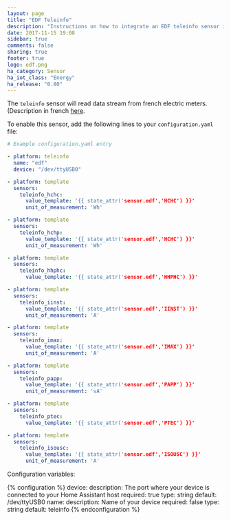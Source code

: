 ```yaml
---
layout: page
title: "EDF Teleinfo"
description: "Instructions on how to integrate an EDF teleinfo sensor into Home Assistant."
date: 2017-11-15 19:08
sidebar: true
comments: false
sharing: true
footer: true
logo: edf.png
ha_category: Sensor
ha_iot_class: "Energy"
ha_release: "0.80"
---
```


The `teleinfo` sensor will read data stream from french electric meters. (Description in french
[here](http://www.enedis.fr/sites/default/files/Enedis-NOI-CPT_02E.pdf). 

To enable this sensor, add the following lines to your `configuration.yaml` file:

```yaml
# Example configuration.yaml entry

- platform: teleinfo
  name: "edf"
  device: "/dev/ttyUSB0"

- platform: template
  sensors:
    teleinfo_hchc:
      value_template: '{{ state_attr('sensor.edf','HCHC') }}'
      unit_of_measurement: 'Wh'

- platform: template
  sensors:
    teleinfo_hchp:
      value_template: '{{ state_attr('sensor.edf','HCHC') }}'
      unit_of_measurement: 'Wh'

- platform: template
  sensors:
    teleinfo_hhphc:
      value_template: '{{ state_attr('sensor.edf','HHPHC') }}'

- platform: template
  sensors:
    teleinfo_iinst:
      value_template: '{{ state_attr('sensor.edf','IINST') }}'
      unit_of_measurement: 'A'

- platform: template
  sensors:
    teleinfo_imax:
      value_template: '{{ state_attr('sensor.edf','IMAX') }}'
      unit_of_measurement: 'A'

- platform: template
  sensors:
    teleinfo_papp:
      value_template: '{{ state_attr('sensor.edf','PAPP') }}'
      unit_of_measurement: 'vA'

- platform: template
  sensors:
    teleinfo_ptec:
      value_template: '{{ state_attr('sensor.edf','PTEC') }}'

- platform: template
  sensors:
    teleinfo_isousc:
      value_template: '{{ state_attr('sensor.edf','ISOUSC') }}'
      unit_of_measurement: 'A'
```

Configuration variables:

{% configuration %}
device:
  description: The port where your device is connected to your Home Assistant host
  required: true
  type: string
  default: /dev/ttyUSB0
name:
  description: Name of your device
  required: false
  type: string
  default: teleinfo
{% endconfiguration %}
